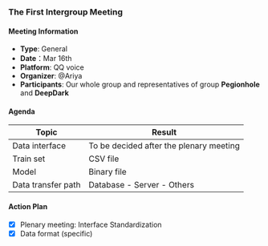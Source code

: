 ### The First Intergroup Meeting

#### Meeting Information
- **Type**: General
- **Date**：Mar 16th
- **Platform**: QQ voice
- **Organizer**: @Ariya
- **Participants**: Our whole group and representatives of group **Pegionhole** and **DeepDark**

#### Agenda
|Topic|Result|
|-|-|
|Data interface|To be decided after the plenary meeting|
|Train set|CSV file|
|Model|Binary file|
|Data transfer path|Database - Server - Others|


#### Action Plan
- [x] Plenary meeting: Interface Standardization
- [x] Data format (specific)
